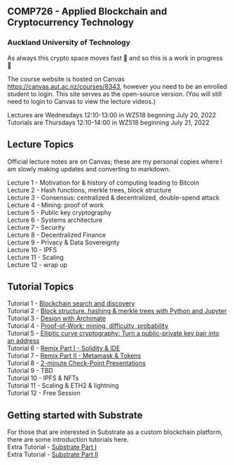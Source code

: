 ## COMP726 - Applied Blockchain and Cryptocurrency Technology 
### Auckland University of Technology

As always this crypto space moves fast :rocket: and so this is a work in progress 🚧

The course website is hosted on Canvas https://canvas.aut.ac.nz/courses/8343, however you need to be an enrolled student to login. This site serves as the open-source version. (You will still need to login to Canvas to view the lecture videos.)

Lectures are Wednesdays 12:10-13:00 in WZ518 begnning July 20, 2022
Tutorials are Thursdays 12:10-14:00 in WZ518 beginning July 21, 2022

## Lecture Topics
Official lecture notes are on Canvas; these are my personal copies where I am slowly making updates and converting to markdown.

Lecture 1 - Motivation for & history of computing leading to Bitcoin\
Lecture 2 - Hash functions, merkle trees, block structure\
Lecture 3 - Consensus: centralized & decentralized, double-spend attack\
Lecture 4 - Mining: proof of work\
Lecture 5 - Public key cryptography\
Lecture 6 - Systems architecture\
Lecture 7 - Security\
Lecture 8 - Decentralized Finance\
Lecture 9 - Privacy & Data Sovereignty\
Lecture 10 - IPFS\
Lecture 11 - Scaling\
Lecture 12 - wrap up

## Tutorial Topics
Tutorial 1 - [Blockchain search and discovery](tutorials/blockchain_search.md)\
Tutorial 2 - [Block structure, hashing & merkle trees with Python and Jupyter](tutorials/block_data_structure.ipynb)\
Tutorial 3 - [Design with Archimate](tutorials/archimate.md)\
Tutorial 4 - [Proof-of-Work: mining, difficulty, probability](tutorials/PoW.ipynb)\
Tutorial 5 - [Elliptic curve cryptography: Turn a public-private key pair into an address](tutorials/ECC.ipynb)\
Tutorial 6 - [Remix Part I - Solidity & IDE](tutorials/remix_1.md)\
Tutorial 7 - [Remix Part II - Metamask & Tokens](tutorials/remix_2.md)\
Tutorial 8 - [2-minute Check-Point Presentations](tutorials/presentation_checkpoint.md)\
Tutorial 9 - TBD\
Tutorial 10 - IPFS & NFTs\
Tutorial 11 - Scaling & ETH2 & lightning\
Tutorial 12 - Free Session

## Getting started with Substrate
For those that are interested in Substrate as a custom blockchain platform, there are some introduction tutorials here.\
Extra Tutorial - [Substrate Part I](tutorials/substrate_1.md)\
Extra Tutorial - [Substrate Part II](tutorials/substrate_2.md)
